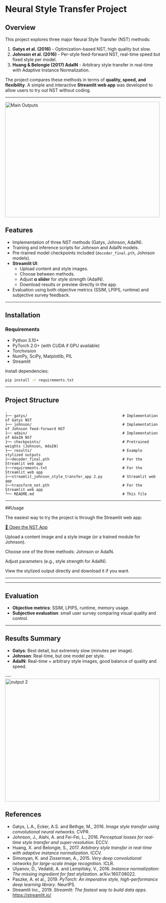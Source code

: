 # Neural Style Transfer Project

## Overview
This project explores three major Neural Style Transfer (NST) methods:

1. **Gatys et al. (2016)** - Optimization-based NST, high quality but slow.
2. **Johnson et al. (2016)** - Per-style feed-forward NST, real-time speed but fixed style per model.
3. **Huang & Belongie (2017) AdaIN** - Arbitrary style transfer in real-time with Adaptive Instance Normalization.

The project compares these methods in terms of **quality, speed, and flexibility**. A simple and interactive **Streamlit web app** was developed to allow users to try out NST without coding.

---
<img width="500" height="372" alt="Main Outputs" src="https://github.com/user-attachments/assets/a5f7713f-df78-4747-93f8-3682eaaa3082" />

## Features
- Implementation of three NST methods (Gatys, Johnson, AdaIN).
- Training and inference scripts for Johnson and AdaIN models.
- Pre-trained model checkpoints included (`decoder_final.pth`, Johnson models).
- **Streamlit UI**:
  - Upload content and style images.
  - Choose between methods.
  - Adjust **α slider** for style strength (AdaIN).
  - Download results or preview directly in the app.
- Evaluation using both objective metrics (SSIM, LPIPS, runtime) and subjective survey feedback.

---

## Installation

### Requirements
- Python 3.10+
- PyTorch 2.0+ (with CUDA if GPU available)
- Torchvision
- NumPy, SciPy, Matplotlib, PIL
- Streamlit

Install dependencies:

```bash
pip install -r requirements.txt
```

---

## Project Structure
```
.
├── gatys/                                           # Implementation of Gatys NST
├── johnson/                                         # Implementation of Johnson feed-forward NST
├── adain/                                           # Implementation of AdaIN NST
├── checkpoints/                                     # Pretrained weights (Johnson, AdaIN)
├── results/                                         # Example stylized outputs
├──decoder_final.pth                                 # For the Streamlit web app 
├──requirements.txt                                  # For the Streamlit web app 
├──streamlit_johnson_style_transfer_app 2.py         # Streamlit web app
├──transform_net.pth                                 # For the Streamlit web app 
└── README.md                                        # This file
```

---

##Usage

The easiest way to try the project is through the Streamlit web app:

[🔗 Open the NST App](https://final-project-nst-wyky6a4shqkzp7yp5yp9vs.streamlit.app/)

Upload a content image and a style image (or a trained module for Johnson).

Choose one of the three methods: Johnson or AdaIN.

Adjust parameters (e.g., style strength for AdaIN).

View the stylized output directly and download it if you want.

---

---

## Evaluation
- **Objective metrics**: SSIM, LPIPS, runtime, memory usage.
- **Subjective evaluation**: small user survey comparing visual quality and control.

---

## Results Summary
- **Gatys**: Best detail, but extremely slow (minutes per image).
- **Johnson**: Real-time, but one model per style.
- **AdaIN**: Real-time + arbitrary style images, good balance of quality and speed.

---<img width="500" height="396" alt="output 2" src="https://github.com/user-attachments/assets/43bfe095-159b-43c8-885f-88ddd36fd3a1" />


## References
- Gatys, L.A., Ecker, A.S. and Bethge, M., 2016. *Image style transfer using convolutional neural networks*. CVPR.
- Johnson, J., Alahi, A. and Fei-Fei, L., 2016. *Perceptual losses for real-time style transfer and super-resolution*. ECCV.
- Huang, X. and Belongie, S., 2017. *Arbitrary style transfer in real-time with adaptive instance normalization*. ICCV.
- Simonyan, K. and Zisserman, A., 2015. *Very deep convolutional networks for large-scale image recognition*. ICLR.
- Ulyanov, D., Vedaldi, A. and Lempitsky, V., 2016. *Instance normalization: The missing ingredient for fast stylization*. arXiv:1607.08022.
- Paszke, A. et al., 2019. *PyTorch: An imperative style, high-performance deep learning library*. NeurIPS.
- Streamlit Inc., 2019. *Streamlit: The fastest way to build data apps*. https://streamlit.io/
